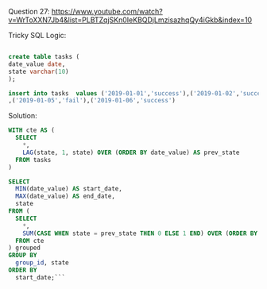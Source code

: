 Question 27:
https://www.youtube.com/watch?v=WrToXXN7Jb4&list=PLBTZqjSKn0IeKBQDjLmzisazhqQy4iGkb&index=10

Tricky SQL Logic:

```sql

create table tasks (
date_value date,
state varchar(10)
);

insert into tasks  values ('2019-01-01','success'),('2019-01-02','success'),('2019-01-03','success'),('2019-01-04','fail')
,('2019-01-05','fail'),('2019-01-06','success')

```

Solution: 
```sql
WITH cte AS (
  SELECT
    *,
    LAG(state, 1, state) OVER (ORDER BY date_value) AS prev_state
  FROM tasks
)

SELECT
  MIN(date_value) AS start_date,
  MAX(date_value) AS end_date,
  state
FROM (
  SELECT
    *,
    SUM(CASE WHEN state = prev_state THEN 0 ELSE 1 END) OVER (ORDER BY date_value) AS group_id
  FROM cte
) grouped
GROUP BY
  group_id, state
ORDER BY
  start_date;```